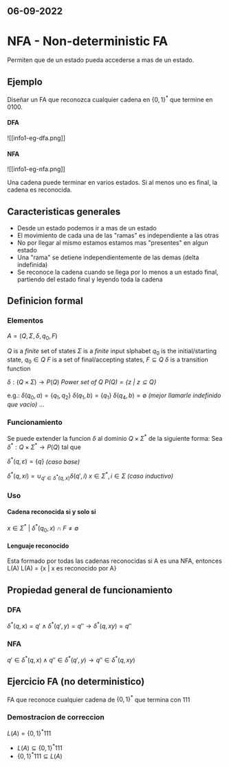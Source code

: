 06-09-2022
---
# NFA - Non-deterministic FA

Permiten que de un estado pueda accederse a mas de un estado.

## Ejemplo
Diseñar un FA que reconozca cualquier cadena en $\{0, 1\}^*$ que termine en 0100.

#### DFA
![[info1-eg-dfa.png]]

#### NFA
![[info1-eg-nfa.png]]

Una cadena puede terminar en varios estados. Si al menos uno es final, la cadena es reconocida.

## Caracteristicas generales
- Desde un estado podemos ir a mas de un estado
- El movimiento de cada una de las "ramas" es independiente a las otras
- No por llegar al mismo estamos estamos mas "presentes" en algun estado
- Una "rama" se detiene independientemente de las demas (delta indefinida)
- Se reconoce la cadena cuando se llega por lo menos a un estado final, partiendo del estado final y leyendo toda la cadena

## Definicion formal
### Elementos
$A = (Q, \Sigma, \delta, q_0, F)$

$Q$ is a *finite* set of states
$\Sigma$ is a *finite* input slphabet
$q_0$ is the initial/starting state, $q_0 \in Q$
$F$ is a set of final/accepting states, $F \subseteq Q$
$\delta$ is a transition function

$\delta: (Q \times \Sigma) \rightarrow P(Q)$ *Power set of Q*
*$P(Q) = \{z \ | \ z \subseteq Q\}$*

e.g.:
$\delta(q_0, a) = \{q_1, q_2\}$
$\delta(q_1, b) = \{q_1\}$
$\delta(q_4, b) = \emptyset$ *(mejor llamarle indefinido que vacio)*
$...$

### Funcionamiento
Se puede extender la funcion $\delta$ al dominio $Q \times \Sigma^*$ de la siguiente forma:
Sea $\delta^*: Q \times \Sigma^* \rightarrow P(Q)$ tal que

$\delta^*(q, \varepsilon) = \{q\}$ *(caso base)*

$\delta^*(q, xi) = \cup_{q' \in \delta^*(q, x)} \delta(q', i)$
$x \in \Sigma^*, i \in \Sigma$ *(caso inductivo)*

### Uso
#### Cadena reconocida si y solo si
$x \in \Sigma^* \ | \ \delta^*(q_0, x) \ \cap \ F \ne \emptyset$

#### Lenguaje reconocido
Esta formado por todas las cadenas reconocidas
si A es una NFA, entonces L(A)
L(A) = {x | x es reconocido por A}

## Propiedad general de funcionamiento
### DFA
$\delta^*(q, x) = q' \wedge \delta^*(q', y) = q'' \rightarrow \delta^*(q, xy) = q''$

### NFA
$q' \in \delta^*(q, x) \wedge q'' \in \delta^*(q', y) \rightarrow q'' \in \delta^*(q, xy)$

## Ejercicio FA (no deterministico)
FA que reconoce cualquier cadena de $\{0, 1\}^*$ que termina con 111

### Demostracion de correccion
$L(A) = \{0, 1\}^*111$
- $L(A) \subseteq \{0, 1\}^*111$
- $\{0, 1\}^*111 \subseteq L(A)$
